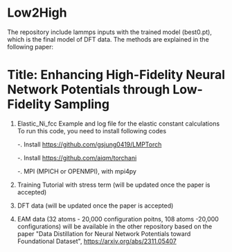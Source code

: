# Low2High
The repository include lammps inputs with the trained model (best0.pt), which is the final model of DFT data. 
The methods are explained in the following paper:

# Title: Enhancing High-Fidelity Neural Network Potentials through Low-Fidelity Sampling

1. Elastic_Ni_fcc
   Example and log file for the elastic constant calculations
   To run this code, you need to install following codes
   
    -. Install https://github.com/gsjung0419/LMPTorch
   
    -. Install https://github.com/aiqm/torchani
   
    -. MPI (MPICH or OPENMPI), with mpi4py

3. Training Tutorial with stress term (will be updated once the paper is accepted)

4. DFT data (will be updated once the paper is accepted)

5. EAM data (32 atoms - 20,000 configuration poitns, 108 atoms -20,000 configurations) will be available in the other repository based on the paper "Data Distillation for Neural Network Potentials toward Foundational Dataset", https://arxiv.org/abs/2311.05407
